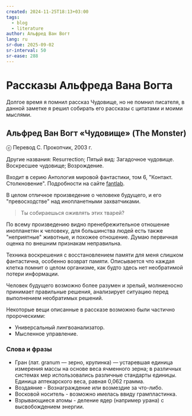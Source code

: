 ```yaml
---
created: 2024-11-25T18:13+03:00
tags:
  - blog
  - literature
author: Альфред Ван Вогт
lang: ru
sr-due: 2025-09-02
sr-interval: 50
sr-ease: 288
---
```


# Рассказы Альфреда Вана Вогта

Долгое время я помнил рассказ Чудовище, но не помнил писателя, в данной заметке я решил собирать его рассказы с цитатами и моими мыслями.

## Альфред Ван Вогт «Чудовище» (The Monster)

ⓒ Перевод С. Прокопчик, 2003 г.

Другие названия: Resurrection; Пятый вид: Загадочное чудовище. Воскресшее чудовище; Возрождение.

Входит в серию Антология мировой фантастики, том 6, "Контакт. Столкновение". Подробности на сайте [fantlab](https://fantlab.ru/work5180).

В целом отличное произведение о человеке будущего, и его "превосходстве" над инопланетными захватчиками.

> Ты собираешься оживлять этих тварей?

По всему произведению видно пренебрежительное отношение инопланетян к человеку, для большинства людей есть также "неприятные" животные, и похожее отношение. Думаю первичная оценка по внешним признакам неправильна.

Техника воскрешения с восстановлением памяти для меня слишком фантастична, особенно возврат памяти. Описывается что каждая клетка помнит о целом организме, как будто здесь нет необратимой потери информации.

Человек будущего возможно более разумен и зрелый, молниеносно принимает правильные решения, анализирует ситуацию перед выполнением необратимых решений.

Некоторые вещи описанные в рассказе возможно были частично пророческими:

- Универсальный лингвоанализатор.
- Мысленное управление.

### Слова и фразы

- Гран (лат. granum — зерно, крупинка) — устаревшая единица измерения массы на основе веса ячменного зерна; в различных системах мер использовались различные стандарты единицы. Единица аптекарского веса, равная 0,062 грамма.
- Воздаяние - Вознаграждение или возмездие за что-либо.
- Восковой носитель - возможно имелась ввиду грампластинка.
- Взрывающиеся атомы - деление ядер (например урана) с высвобождением энергии.
